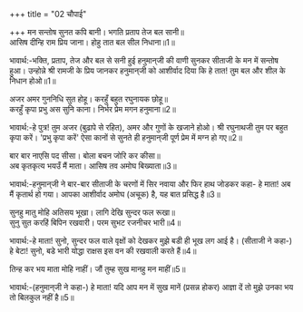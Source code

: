 +++
title = "02 चौपाई"

+++
मन सन्तोष सुनत कपि बानी। भगति प्रताप तेज बल सानी॥  
आसिष दीन्हि राम प्रिय जाना। होहु तात बल सील निधाना॥1॥  

भावार्थ:-भक्ति, प्रताप, तेज और बल से सनी हुई हनुमान्‌जी की वाणी सुनकर सीताजी के मन में सन्तोष हुआ। उन्होन्ने श्री रामजी के प्रिय जानकर हनुमान्‌जी को आशीर्वाद दिया कि हे तात! तुम बल और शील के निधान होओ॥1॥  

अजर अमर गुननिधि सुत होहू। करहुँ बहुत रघुनायक छोहू॥  
करहुँ कृपा प्रभु अस सुनि काना। निर्भर प्रेम मगन हनुमाना॥2॥  

भावार्थ:-हे पुत्र! तुम अजर (बुढापे से रहित), अमर और गुणों के खजाने होओ। श्री रघुनाथजी तुम पर बहुत कृपा करें। 'प्रभु कृपा करें' ऐसा कानों से सुनते ही हनुमान्‌जी पूर्ण प्रेम में मग्न हो गए॥2॥  

बार बार नाएसि पद सीसा। बोला बचन जोरि कर कीसा॥  
अब कृतकृत्य भयउँ मैं माता। आसिष तव अमोघ बिख्याता॥3॥  

भावार्थ:-हनुमान्‌जी ने बार-बार सीताजी के चरणों में सिर नवाया और फिर हाथ जोडकर कहा- हे माता! अब मैं कृतार्थ हो गया। आपका आशीर्वाद अमोघ (अचूक) है, यह बात प्रसिद्ध है॥3॥  

सुनहु मातु मोहि अतिसय भूखा। लागि देखि सुन्दर फल रूखा॥  
सुनु सुत करहिं बिपिन रखवारी। परम सुभट रजनीचर भारी॥4॥  

भावार्थ:-हे माता! सुनो, सुन्दर फल वाले वृक्षों को देखकर मुझे बडी ही भूख लग आई है। (सीताजी ने कहा-) हे बेटा! सुनो, बडे भारी योद्धा राक्षस इस वन की रखवाली करते हैं॥4॥  

तिन्ह कर भय माता मोहि नाहीं। जौं तुम्ह सुख मानहु मन माहीं॥5॥  

भावार्थ:-(हनुमान्‌जी ने कहा-) हे माता! यदि आप मन में सुख मानें (प्रसन्न होकर) आज्ञा दें तो मुझे उनका भय तो बिलकुल नहीं है॥5॥  


